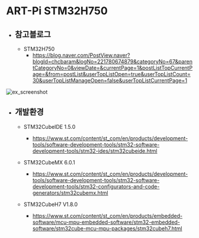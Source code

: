 # ART-Pi STM32H750
* ## 참고블로그 
  * STM32H750
    * https://blog.naver.com/PostView.naver?blogId=chcbaram&logNo=221780674879&categoryNo=67&parentCategoryNo=0&viewDate=&currentPage=1&postListTopCurrentPage=&from=postList&userTopListOpen=true&userTopListCount=30&userTopListManageOpen=false&userTopListCurrentPage=1

![ex_screenshot](./assets/board.jpg)

* ## 개발환경 
  * STM32CubeIDE 1.5.0
    * https://www.st.com/content/st_com/en/products/development-tools/software-development-tools/stm32-software-development-tools/stm32-ides/stm32cubeide.html
  
  * STM32CubeMX 6.0.1
    * https://www.st.com/content/st_com/en/products/development-tools/software-development-tools/stm32-software-development-tools/stm32-configurators-and-code-generators/stm32cubemx.html
    
  * STM32CubeH7 V1.8.0
    * https://www.st.com/content/st_com/en/products/embedded-software/mcu-mpu-embedded-software/stm32-embedded-software/stm32cube-mcu-mpu-packages/stm32cubeh7.html
